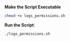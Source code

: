 **Make the Script Executable**
    
```bash
chmod +x logs_permissions.sh    
```
    
**Run the Script**:
    
```bash
./logs_permissions.sh    
```